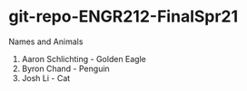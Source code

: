 # git-repo-ENGR212-FinalSpr21
Names and Animals

1. Aaron Schlichting - Golden Eagle
2. Byron Chand - Penguin
3. Josh Li - Cat

